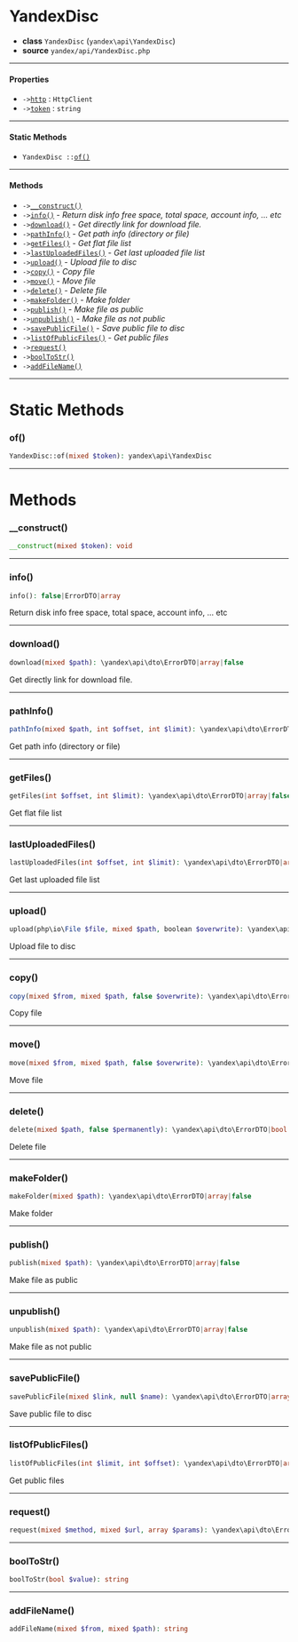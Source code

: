 # YandexDisc

- **class** `YandexDisc` (`yandex\api\YandexDisc`)
- **source** `yandex/api/YandexDisc.php`

---

#### Properties

- `->`[`http`](#prop-http) : `HttpClient`
- `->`[`token`](#prop-token) : `string`

---

#### Static Methods

- `YandexDisc ::`[`of()`](#method-of)

---

#### Methods

- `->`[`__construct()`](#method-__construct)
- `->`[`info()`](#method-info) - _Return disk info free space, total space,  account info, ... etc_
- `->`[`download()`](#method-download) - _Get directly link for download file._
- `->`[`pathInfo()`](#method-pathinfo) - _Get path info (directory or file)_
- `->`[`getFiles()`](#method-getfiles) - _Get flat file list_
- `->`[`lastUploadedFiles()`](#method-lastuploadedfiles) - _Get last uploaded file list_
- `->`[`upload()`](#method-upload) - _Upload file to disc_
- `->`[`copy()`](#method-copy) - _Copy file_
- `->`[`move()`](#method-move) - _Move file_
- `->`[`delete()`](#method-delete) - _Delete file_
- `->`[`makeFolder()`](#method-makefolder) - _Make folder_
- `->`[`publish()`](#method-publish) - _Make file as public_
- `->`[`unpublish()`](#method-unpublish) - _Make file as not public_
- `->`[`savePublicFile()`](#method-savepublicfile) - _Save public file to disc_
- `->`[`listOfPublicFiles()`](#method-listofpublicfiles) - _Get public files_
- `->`[`request()`](#method-request)
- `->`[`boolToStr()`](#method-booltostr)
- `->`[`addFileName()`](#method-addfilename)

---
# Static Methods

<a name="method-of"></a>

### of()
```php
YandexDisc::of(mixed $token): yandex\api\YandexDisc
```

---
# Methods

<a name="method-__construct"></a>

### __construct()
```php
__construct(mixed $token): void
```

---

<a name="method-info"></a>

### info()
```php
info(): false|ErrorDTO|array
```
Return disk info free space, total space,  account info, ... etc

---

<a name="method-download"></a>

### download()
```php
download(mixed $path): \yandex\api\dto\ErrorDTO|array|false
```
Get directly link for download file.

---

<a name="method-pathinfo"></a>

### pathInfo()
```php
pathInfo(mixed $path, int $offset, int $limit): \yandex\api\dto\ErrorDTO|array|false
```
Get path info (directory or file)

---

<a name="method-getfiles"></a>

### getFiles()
```php
getFiles(int $offset, int $limit): \yandex\api\dto\ErrorDTO|array|false
```
Get flat file list

---

<a name="method-lastuploadedfiles"></a>

### lastUploadedFiles()
```php
lastUploadedFiles(int $offset, int $limit): \yandex\api\dto\ErrorDTO|array|false
```
Get last uploaded file list

---

<a name="method-upload"></a>

### upload()
```php
upload(php\io\File $file, mixed $path, boolean $overwrite): \yandex\api\dto\ErrorDTO|true
```
Upload file to disc

---

<a name="method-copy"></a>

### copy()
```php
copy(mixed $from, mixed $path, false $overwrite): \yandex\api\dto\ErrorDTO|array|false
```
Copy file

---

<a name="method-move"></a>

### move()
```php
move(mixed $from, mixed $path, false $overwrite): \yandex\api\dto\ErrorDTO|array|false
```
Move file

---

<a name="method-delete"></a>

### delete()
```php
delete(mixed $path, false $permanently): \yandex\api\dto\ErrorDTO|bool
```
Delete file

---

<a name="method-makefolder"></a>

### makeFolder()
```php
makeFolder(mixed $path): \yandex\api\dto\ErrorDTO|array|false
```
Make folder

---

<a name="method-publish"></a>

### publish()
```php
publish(mixed $path): \yandex\api\dto\ErrorDTO|array|false
```
Make file as public

---

<a name="method-unpublish"></a>

### unpublish()
```php
unpublish(mixed $path): \yandex\api\dto\ErrorDTO|array|false
```
Make file as not public

---

<a name="method-savepublicfile"></a>

### savePublicFile()
```php
savePublicFile(mixed $link, null $name): \yandex\api\dto\ErrorDTO|array|false
```
Save public file to disc

---

<a name="method-listofpublicfiles"></a>

### listOfPublicFiles()
```php
listOfPublicFiles(int $limit, int $offset): \yandex\api\dto\ErrorDTO|array|false
```
Get public files

---

<a name="method-request"></a>

### request()
```php
request(mixed $method, mixed $url, array $params): \yandex\api\dto\ErrorDTO|array|false
```

---

<a name="method-booltostr"></a>

### boolToStr()
```php
boolToStr(bool $value): string
```

---

<a name="method-addfilename"></a>

### addFileName()
```php
addFileName(mixed $from, mixed $path): string
```